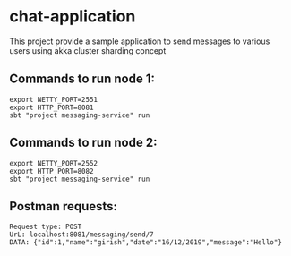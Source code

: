 # chat-application
This project provide a sample application to send messages to various users using akka cluster sharding concept

## Commands to run node 1:

    export NETTY_PORT=2551
    export HTTP_PORT=8081
    sbt "project messaging-service" run

## Commands to run node 2:

    export NETTY_PORT=2552
    export HTTP_PORT=8082
    sbt "project messaging-service" run

## Postman requests:

    Request type: POST
    UrL: localhost:8081/messaging/send/7
    DATA: {"id":1,"name":"girish","date":"16/12/2019","message":"Hello"}

